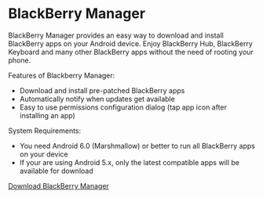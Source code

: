 # BlackBerry Manager
BlackBerry Manager provides an easy way to download and install BlackBerry apps on your Android device. Enjoy BlackBerry Hub, BlackBerry Keyboard and many other BlackBerry apps without the need of rooting your phone.

Features of Blackberry Manager:
* Download and install pre-patched BlackBerry apps
* Automatically notify when updates get available
* Easy to use permissions configuration dialog (tap app icon after installing an app)
 
System Requirements:
* You need Android 6.0 (Marshmallow) or better to run all BlackBerry apps on your device
* If your are using Android 5.x, only the latest compatible apps will be available for download

<a href="http://cobalt232.github.io/blackberrymanager/">Download BlackBerry Manager</a>

